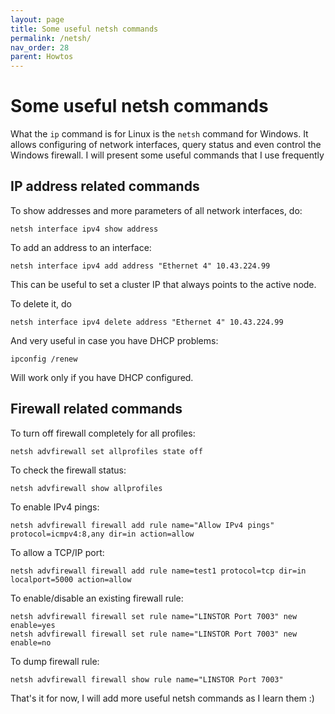```yaml
---
layout: page
title: Some useful netsh commands
permalink: /netsh/
nav_order: 28
parent: Howtos
---
```


# [](#header-1)Some useful netsh commands

What the ``ip`` command is for Linux is the ``netsh`` command
for Windows. It allows configuring of network interfaces,
query status and even control the Windows firewall. I will
present some useful commands that I use frequently

## IP address related commands

To show addresses and more parameters of all network interfaces, do:

    netsh interface ipv4 show address

To add an address to an interface:

    netsh interface ipv4 add address "Ethernet 4" 10.43.224.99

This can be useful to set a cluster IP that always points to
the active node.

To delete it, do

    netsh interface ipv4 delete address "Ethernet 4" 10.43.224.99

And very useful in case you have DHCP problems:

    ipconfig /renew

Will work only if you have DHCP configured.

## Firewall related commands

To turn off firewall completely for all profiles:

    netsh advfirewall set allprofiles state off

To check the firewall status:

    netsh advfirewall show allprofiles

To enable IPv4 pings:

    netsh advfirewall firewall add rule name="Allow IPv4 pings" protocol=icmpv4:8,any dir=in action=allow

To allow a TCP/IP port:

    netsh advfirewall firewall add rule name=test1 protocol=tcp dir=in localport=5000 action=allow

To enable/disable an existing firewall rule:

    netsh advfirewall firewall set rule name="LINSTOR Port 7003" new enable=yes
    netsh advfirewall firewall set rule name="LINSTOR Port 7003" new enable=no

To dump firewall rule:

    netsh advfirewall firewall show rule name="LINSTOR Port 7003"

That's it for now, I will add more useful netsh commands as I
learn them :)
